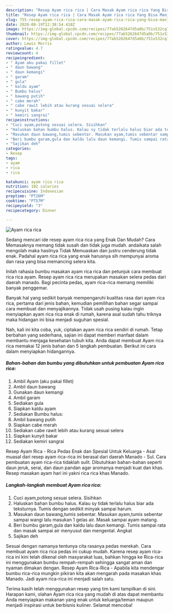 ```yaml
---
description: "Resep Ayam rica rica | Cara Masak Ayam rica rica Yang Bisa Manjain Lidah"
title: "Resep Ayam rica rica | Cara Masak Ayam rica rica Yang Bisa Manjain Lidah"
slug: 755-resep-ayam-rica-rica-cara-masak-ayam-rica-rica-yang-bisa-manjain-lidah
date: 2020-08-19T12:38:54.418Z
image: https://img-global.cpcdn.com/recipes/77ab5262647d5a0b/751x532cq70/ayam-rica-rica-foto-resep-utama.jpg
thumbnail: https://img-global.cpcdn.com/recipes/77ab5262647d5a0b/751x532cq70/ayam-rica-rica-foto-resep-utama.jpg
cover: https://img-global.cpcdn.com/recipes/77ab5262647d5a0b/751x532cq70/ayam-rica-rica-foto-resep-utama.jpg
author: Lewis Morris
ratingvalue: 4.7
reviewcount: 4
recipeingredient:
- " Ayam aku pakai fillet"
- " daun bawang"
- " daun kemangi"
- " garam"
- " gula"
- " kaldu ayam"
- " Bumbu halus"
- " bawang putih"
- " cabe merah"
- " cabe rawit lebih atau kurang sesuai selera"
- " kunyit bakar"
- " kemiri sangrai"
recipeinstructions:
- "Cuci ayam,potong sesuai selera. Sisihkan"
- "Haluskan bahan bumbu halus. Kalau sy tidak terlalu halus biar ada teksturnya. Tumis dengan sedikit minyak sampai harum."
- "Masukan daun bawang,tumis sebentar. Masukan ayam,tumis sebentar sampai wangi lalu masukan 1 gelas air. Masak sampai ayam matang."
- "Beri bumbu garam,gula dan kaldu lalu daun kemangi. Tumis sampai rata dan masak sampai air menyusut dan mengental. Angkat"
- "Sajikan deh"
categories:
- Resep
tags:
- ayam
- rica
- rica

katakunci: ayam rica rica 
nutrition: 102 calories
recipecuisine: Indonesian
preptime: "PT26M"
cooktime: "PT57M"
recipeyield: "3"
recipecategory: Dinner

---
```



![Ayam rica rica](https://img-global.cpcdn.com/recipes/77ab5262647d5a0b/751x532cq70/ayam-rica-rica-foto-resep-utama.jpg)

Sedang mencari ide resep ayam rica rica yang Enak Dan Mudah? Cara Memasaknya memang tidak susah dan tidak juga mudah. andaikata salah mengolah maka hasilnya Tidak Memuaskan dan justru cenderung tidak enak. Padahal ayam rica rica yang enak harusnya sih mempunyai aroma dan rasa yang bisa memancing selera kita.

Inilah rahasia bumbu masakan ayam rica rica dan petunjuk cara membuat rica rica ayam. Resep ayam rica rica merupakan masakan selera pedas dari daerah manado. Bagi pecinta pedas, ayam rica-rica memang memiliki banyak penggemar.

Banyak hal yang sedikit banyak mempengaruhi kualitas rasa dari ayam rica rica, pertama dari jenis bahan, kemudian pemilihan bahan segar sampai cara membuat dan menyajikannya. Tidak usah pusing kalau ingin menyiapkan ayam rica rica enak di rumah, karena asal sudah tahu triknya maka hidangan ini bisa menjadi suguhan spesial.


Nah, kali ini kita coba, yuk, ciptakan ayam rica rica sendiri di rumah. Tetap berbahan yang sederhana, sajian ini dapat memberi manfaat dalam membantu menjaga kesehatan tubuh kita. Anda dapat membuat Ayam rica rica memakai 12 jenis bahan dan 5 langkah pembuatan. Berikut ini cara dalam menyiapkan hidangannya.

<!--inarticleads1-->

##### Bahan-bahan dan bumbu yang dibutuhkan untuk pembuatan Ayam rica rica:

1. Ambil  Ayam (aku pakai fillet)
1. Ambil  daun bawang
1. Gunakan  daun kemangi
1. Ambil  garam
1. Sediakan  gula
1. Siapkan  kaldu ayam
1. Sediakan  Bumbu halus:
1. Ambil  bawang putih
1. Siapkan  cabe merah
1. Sediakan  cabe rawit lebih atau kurang sesuai selera
1. Siapkan  kunyit bakar
1. Sediakan  kemiri sangrai


Resep Ayam Rica - Rica Pedas Enak dan Spesial Untuk Keluarga - Asal muasal dari resep ayam rica-rica ini berasal dari daerah Manado - Sul. Cara pembuatan ayam rica-rica tidaklah sulit. Dibutuhkan bahan-bahan seperti daun jeruk, serai, dan daun pandan agar aromanya menjadi kuat dan khas. Resep masakan ayam hari ini yakni rica rica khas Manado. 

<!--inarticleads2-->

##### Langkah-langkah membuat Ayam rica rica:

1. Cuci ayam,potong sesuai selera. Sisihkan
1. Haluskan bahan bumbu halus. Kalau sy tidak terlalu halus biar ada teksturnya. Tumis dengan sedikit minyak sampai harum.
1. Masukan daun bawang,tumis sebentar. Masukan ayam,tumis sebentar sampai wangi lalu masukan 1 gelas air. Masak sampai ayam matang.
1. Beri bumbu garam,gula dan kaldu lalu daun kemangi. Tumis sampai rata dan masak sampai air menyusut dan mengental. Angkat
1. Sajikan deh


Sesuai dengan namanya tentunya cita rasanya pedas merekah. Cara membuat ayam rica rica pedas ini cukup mudah. Karena resep ayam rica-rica ini kini telah dikenal oleh masyarakat luas, bahkan hingga ke Rica-rica ini menggunakan bumbu rempah-rempah sehingga sangat aman dan nyaman dimakan dengan. Resep Ayam Rica-Rica - Apabila kita mendengar bumbu rica-rica mungkin pikiran kita akan mengarah pada masakan khas Manado. Jadi ayam rica-rica ini menjadi salah satu. 

Terima kasih telah menggunakan resep yang tim kami tampilkan di sini. Harapan kami, olahan Ayam rica rica yang mudah di atas dapat membantu Anda menyiapkan makanan yang enak untuk keluarga/teman maupun menjadi inspirasi untuk berbisnis kuliner. Selamat mencoba!

